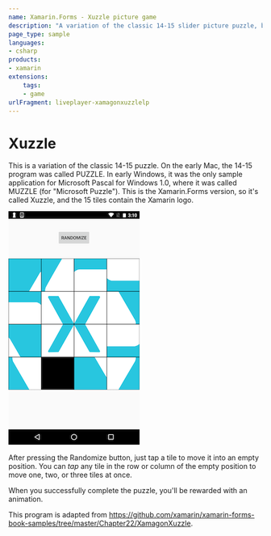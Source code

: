 ```yaml
---
name: Xamarin.Forms - Xuzzle picture game
description: "A variation of the classic 14-15 slider picture puzzle, built with Xamarin.Forms (game)"
page_type: sample
languages:
- csharp
products:
- xamarin
extensions:
    tags:
    - game
urlFragment: liveplayer-xamagonxuzzlelp
---
```

# Xuzzle

This is a variation of the classic 14-15 puzzle. On the early Mac, the 14-15 program was called PUZZLE.
In early Windows, it was the only sample
application for Microsoft Pascal for Windows 1.0, where it was called MUZZLE (for "Microsoft Puzzle").
This is the Xamarin.Forms version, so it's called Xuzzle, and the 15 tiles contain the Xamarin logo.

![Mobile app slider puzzle of Xamarin logo](Screenshots/app.png)

After pressing the Randomize button, just tap a tile to move it into an empty position.
You can *tap* any tile in the row or column
of the empty position to move one, two, or three tiles at once.

When you successfully complete the puzzle, you'll be rewarded with an animation.

This program is adapted from https://github.com/xamarin/xamarin-forms-book-samples/tree/master/Chapter22/XamagonXuzzle.
